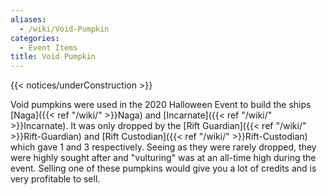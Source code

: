 ```yaml
---
aliases:
  - /wiki/Void-Pumpkin
categories:
  - Event Items
title: Void Pumpkin
---
```


{{< notices/underConstruction >}}

Void pumpkins were used in the 2020 Halloween Event to build the ships [Naga]({{< ref "/wiki/" >}}Naga) and [Incarnate]({{< ref "/wiki/" >}}Incarnate). It was only dropped by the [Rift Guardian]({{< ref "/wiki/" >}}Rift-Guardian) and [Rift Custodian]({{< ref "/wiki/" >}}Rift-Custodian) which gave 1 and 3 respectively. Seeing as they were rarely dropped, they were highly sought after and "vulturing" was at an all-time high during the event. Selling one of these pumpkins would give you a lot of credits and is very profitable to sell.
